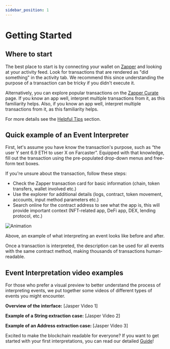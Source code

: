 ```yaml
---
sidebar_position: 1
---
```


# Getting Started

## Where to start

The best place to start is by connecting your wallet on [Zapper](https://zapper.xyz/) and looking at your activity feed. Look for transactions that are rendered as "did something" in the activity tab. We recommend this since understanding the purpose of a transaction can be tricky if you didn't execute it.

Alternatively, you can explore popular transactions on the [Zapper Curate](https://zapper.xyz/curate/events) page. If you know an app well, interpret multiple transactions from it, as this familiarity helps. Also, if you know an app well, interpret multiple transactions from it, as this familiarity helps.

For more details see the [Helpful Tips](https://protocol-docs-smoky.vercel.app/docs/Interpretation/event-interpretation/guide/tips) section. 

## Quick example of an Event Interpreter

First, let's assume you have know the transaction's purpose, such as “the user Y sent 6.9 ETH to user X on Farcaster”. Equipped with that knowledge, fill out the transaction using the pre-populated drop-down menus and free-form text boxes.

If you're unsure about the transaction, follow these steps:

- Check the Zapper transaction card for basic information (chain, token transfers, wallet involved etc.)
- Use the explorer for additional details (logs, contract, token movement, accounts, input method parameters etc.)
- Search online for the contract address to see what the app is, this will provide important context (NFT-related app, DeFi app, DEX, lending protocol, etc.)

![Animation](/img/assets/Animation.gif)

Above, an example of what interpreting an event looks like before and after.

Once a transaction is interpreted, the description can be used for all events with the same contract method, making thousands of transactions human-readable.

## Event Interpretation video examples

For those who prefer a visual preview to better understand the process of interpreting events, we put together some videos of different types of events you might encounter.

**Overview of the interface:**
[Jasper Video 1]

**Example of a String extraction case:**
[Jasper Video 2]

**Example of an Address extraction case:**
[Jasper Video 3]


Excited to make the blockchain readable for everyone? If you want to get started with your first interpretations, you can read our detailed [Guide](https://protocol-docs-smoky.vercel.app/docs/Interpretation/event-interpretation/guide)!
